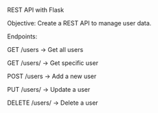 REST API with Flask

Objective: Create a REST API to manage user data.

Endpoints:

GET /users → Get all users

GET /users/<id> → Get specific user

POST /users → Add a new user

PUT /users/<id> → Update a user

DELETE /users/<id> → Delete a user
